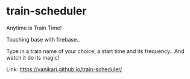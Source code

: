 # train-scheduler

Anytime is Train Time!

Touching base with firebase..

Type in a train name of your choice, a start time and its frequency.. And watch it do its magic!

Link: https://vanikari.github.io/train-scheduler/
